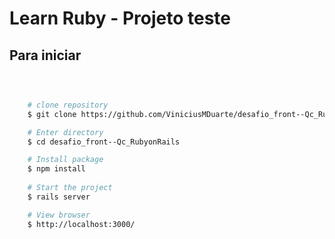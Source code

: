 # Learn Ruby - Projeto teste



## Para iniciar


```bash

 

    # clone repository
    $ git clone https://github.com/ViniciusMDuarte/desafio_front--Qc_RubyonRails.git

    # Enter directory
    $ cd desafio_front--Qc_RubyonRails

    # Install package
    $ npm install
    
    # Start the project
    $ rails server

    # View browser
    $ http://localhost:3000/
